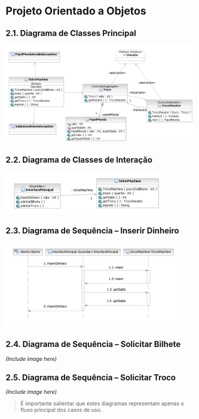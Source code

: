 # Projeto Orientado a Objetos

## 2.1. Diagrama de Classes Principal
![Captura de tela 2024-10-02 000810](https://github.com/guthaluthaa/Source-Code-Inspection/blob/guthaluthaa-patch-doc-1/doc/Captura%20de%20tela%202024-10-02%20235705.png)

## 2.2. Diagrama de Classes de Interação
![Captura de tela 2024-10-02 235552](https://github.com/guthaluthaa/Source-Code-Inspection/blob/guthaluthaa-patch-doc-1/doc/Captura%20de%20tela%202024-10-03%20000810.png)


## 2.3. Diagrama de Sequência – Inserir Dinheiro
![Captura de tela 2024-10-02 000904](https://github.com/guthaluthaa/Source-Code-Inspection/blob/guthaluthaa-patch-doc-1/doc/Captura%20de%20tela%202024-10-03%20000904.png)


## 2.4. Diagrama de Sequência – Solicitar Bilhete
*(Include image here)*

## 2.5. Diagrama de Sequência – Solicitar Troco
*(Include image here)*

> É importante salientar que estes diagramas representam apenas o fluxo principal dos casos de uso.
